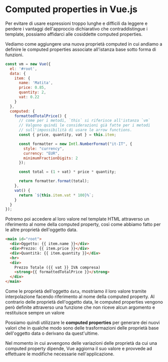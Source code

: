# Computed properties in Vue.js

Per evitare di usare espressioni troppo lunghe e difficili da leggere e perdere i vantaggi dell'approccio dichiarativo che contraddistingue i template, possiamo affidarci alle cosiddette computed properties.

Vediamo come aggiungere una nuova proprietà computed in cui andiamo a definire le computed properties associate all'istanza base sotto forma di funzioni.

```javascript
const vm = new Vue({
  el: '#root',
  data: {
    item: {
      name: 'Matita',
      price: 0.85,
      quantity: 2,
      vat: 0.22
    }
  },
  computed: {
    formattedTotalPrice() {
      // come per i metodi, `this` si riferisce all'istanza `vm`
      // Valgono quindi le considerazioni già fatte per i metodi
      // sull'impossibilità di usare le arrow functions.
      const { price, quantity, vat } = this.item;

      const formatter = new Intl.NumberFormat("it-IT", {
        style: "currency",
        currency: "EUR",
        minimumFractionDigits: 2
      });

      const total = (1 + vat) * price * quantity;

      return formatter.format(total);
    },
    vat() {
      return `${this.item.vat * 100}%`;
    }
  }
});
```

Potremo poi accedere al loro valore nel template HTML attraverso un riferimento al nome della computed property, così come abbiamo fatto per le altre proprietà dell'oggetto data.

```html
<main id="root">
  <div>Oggetto: {{ item.name }}</div>
  <div>Prezzo: {{ item.price }}</div>
  <div>Quantità: {{ item.quantity }}</div>
  <hr>
  <div>
    Prezzo Totale ({{ vat }} IVA compresa) 
    <strong>{{ formattedTotalPrice }}</strong>
  </div>
</main>
```

Come le proprietà dell'oggetto `data`, mostriamo il loro valore tramite interpolazione facendo riferimento al nome della computed property. Al contrario delle proprietà dell'oggetto data, le computed properties vengono però definite attraverso una funzione che non riceve alcun argomento e restituisce sempre un valore

Possiamo quindi utilizzare le **computed properties** per generare dei nuovi valori che in qualche modo sono delle trasformazioni delle proprietà base dell'oggetto data o derivano da quest'ultime.

Nel momento in cui avvengono delle variazioni delle proprietà da cui una computed property dipende, Vue aggiorna il suo valore e provvede ad effettuare le modifiche necessarie nell'applicazione.